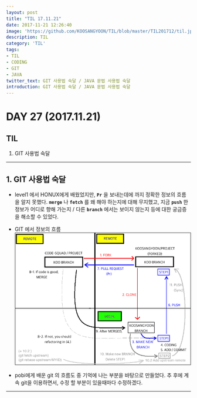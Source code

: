 ```yaml
---
layout: post
title: "TIL 17.11.21"
date: 2017-11-21 12:26:40
image: 'https://github.com/KOOSANGYOON/TIL/blob/master/TIL201712/til.jpg?raw=true'
description: TIL
category: 'TIL'
tags:
- TIL
- CODING
- GIT
- JAVA
twitter_text: GIT 사용법 숙달 / JAVA 문법 사용법 숙달
introduction: GIT 사용법 숙달 / JAVA 문법 사용법 숙달
---
```


# DAY 27 (2017.11.21)

## TIL

1. GIT 사용법 숙달

---
## 1. GIT 사용법 숙달

- level1 에서 HONUX에게 배웠었지만, **`Pr`** 을 보내는데에 까지 정확한 정보의 흐름을 알지 못했다.
  **`merge`** 나 **`fetch`** 를 왜 해야 하는지에 대해 무지했고, 지금 **`push`** 한 정보가 어디로 향해 가는지 / 다른 **`branch`** 에서는 보이지 않는지 등에 대한 궁금증을 해소할 수 있었다.

- GIT 에서 정보의 흐름
 ![Image](https://github.com/KOOSANGYOON/TIL/blob/master/TIL201711/Image.png?raw=true)

 - pobi에게 배운 git 의 흐름도 중 기억에 나는 부분을 바탕으로 만들었다.
   추 후에 계속 git을 이용하면서, 수정 할 부분이 있을때마다 수정하겠다.

---
